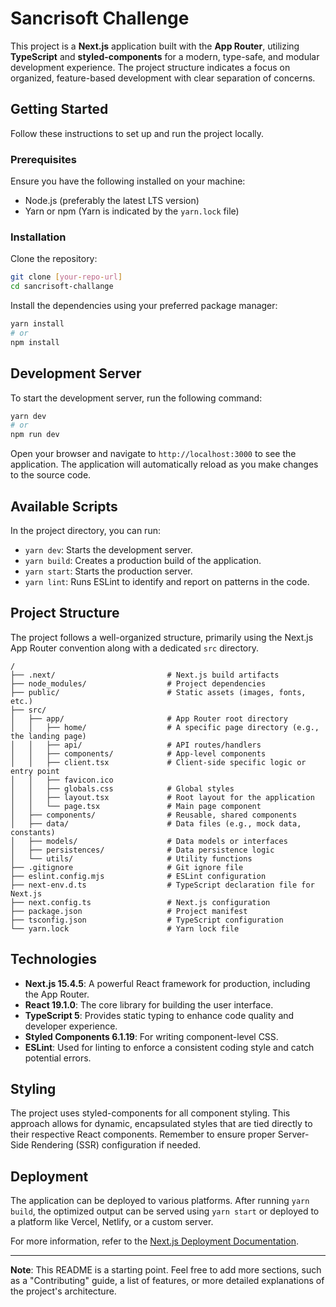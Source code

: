# Sancrisoft Challenge

This project is a **Next.js** application built with the **App Router**, utilizing **TypeScript** and **styled-components** for a modern, type-safe, and modular development experience. The project structure indicates a focus on organized, feature-based development with clear separation of concerns.

## Getting Started

Follow these instructions to set up and run the project locally.

### Prerequisites

Ensure you have the following installed on your machine:

- Node.js (preferably the latest LTS version)
- Yarn or npm (Yarn is indicated by the `yarn.lock` file)

### Installation

Clone the repository:

```bash
git clone [your-repo-url]
cd sancrisoft-challange
```

Install the dependencies using your preferred package manager:

```bash
yarn install
# or
npm install
```

## Development Server

To start the development server, run the following command:

```bash
yarn dev
# or
npm run dev
```

Open your browser and navigate to `http://localhost:3000` to see the application. The application will automatically reload as you make changes to the source code.

## Available Scripts

In the project directory, you can run:

- `yarn dev`: Starts the development server.
- `yarn build`: Creates a production build of the application.
- `yarn start`: Starts the production server.
- `yarn lint`: Runs ESLint to identify and report on patterns in the code.

## Project Structure

The project follows a well-organized structure, primarily using the Next.js App Router convention along with a dedicated `src` directory.

```
/
├── .next/                         # Next.js build artifacts
├── node_modules/                  # Project dependencies
├── public/                        # Static assets (images, fonts, etc.)
├── src/
│   ├── app/                       # App Router root directory
│   │   ├── home/                  # A specific page directory (e.g., the landing page)
│   │   ├── api/                   # API routes/handlers
│   │   ├── components/            # App-level components
│   │   ├── client.tsx             # Client-side specific logic or entry point
│   │   ├── favicon.ico
│   │   ├── globals.css            # Global styles
│   │   ├── layout.tsx             # Root layout for the application
│   │   └── page.tsx               # Main page component
│   ├── components/                # Reusable, shared components
│   ├── data/                      # Data files (e.g., mock data, constants)
│   ├── models/                    # Data models or interfaces
│   ├── persistences/              # Data persistence logic
│   └── utils/                     # Utility functions
├── .gitignore                     # Git ignore file
├── eslint.config.mjs              # ESLint configuration
├── next-env.d.ts                  # TypeScript declaration file for Next.js
├── next.config.ts                 # Next.js configuration
├── package.json                   # Project manifest
├── tsconfig.json                  # TypeScript configuration
└── yarn.lock                      # Yarn lock file
```

## Technologies

- **Next.js 15.4.5**: A powerful React framework for production, including the App Router.
- **React 19.1.0**: The core library for building the user interface.
- **TypeScript 5**: Provides static typing to enhance code quality and developer experience.
- **Styled Components 6.1.19**: For writing component-level CSS.
- **ESLint**: Used for linting to enforce a consistent coding style and catch potential errors.

## Styling

The project uses styled-components for all component styling. This approach allows for dynamic, encapsulated styles that are tied directly to their respective React components. Remember to ensure proper Server-Side Rendering (SSR) configuration if needed.

## Deployment

The application can be deployed to various platforms. After running `yarn build`, the optimized output can be served using `yarn start` or deployed to a platform like Vercel, Netlify, or a custom server.

For more information, refer to the [Next.js Deployment Documentation](https://nextjs.org/docs/deployment).

---

**Note**: This README is a starting point. Feel free to add more sections, such as a "Contributing" guide, a list of features, or more detailed explanations of the project's architecture.